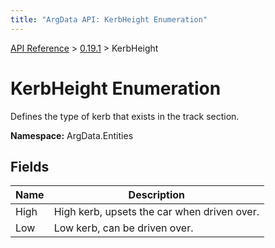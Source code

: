 ```yaml
---
title: "ArgData API: KerbHeight Enumeration"
---
```


[API Reference](/argdata/api/) &gt; [0.19.1](/argdata/api/0.19.1/) &gt; KerbHeight

# KerbHeight Enumeration

Defines the type of kerb that exists in the track section.

**Namespace:** ArgData.Entities

## Fields

<table class="table table-bordered table-striped ">
<thead>
  <tr>
    <th>Name</th>
    <th>Description</th>
  </tr>
</thead>
<tbody>
  <tr>
    <td>High</td>
    <td>High kerb, upsets the car when driven over.</td>
  </tr>
  <tr>
    <td>Low</td>
    <td>Low kerb, can be driven over.</td>
  </tr>
</tbody>
</table>


